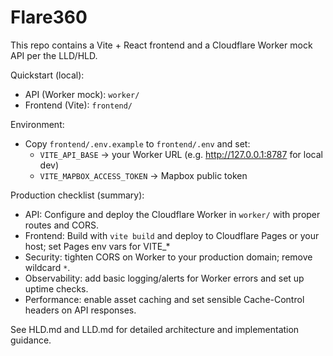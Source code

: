 # Flare360

This repo contains a Vite + React frontend and a Cloudflare Worker mock API per the LLD/HLD.

Quickstart (local):
- API (Worker mock): `worker/`
- Frontend (Vite): `frontend/`

Environment:
- Copy `frontend/.env.example` to `frontend/.env` and set:
	- `VITE_API_BASE` -> your Worker URL (e.g. http://127.0.0.1:8787 for local dev)
	- `VITE_MAPBOX_ACCESS_TOKEN` -> Mapbox public token

Production checklist (summary):
- API: Configure and deploy the Cloudflare Worker in `worker/` with proper routes and CORS.
- Frontend: Build with `vite build` and deploy to Cloudflare Pages or your host; set Pages env vars for VITE_*
- Security: tighten CORS on Worker to your production domain; remove wildcard `*`.
- Observability: add basic logging/alerts for Worker errors and set up uptime checks.
- Performance: enable asset caching and set sensible Cache-Control headers on API responses.

See HLD.md and LLD.md for detailed architecture and implementation guidance.
